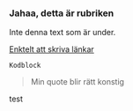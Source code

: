 ### Jahaa, detta är rubriken
Inte denna text som är under.

[Enktelt att skriva länkar](https://www.google.com)

`Kodblock`

> Min quote blir rätt konstig

test
